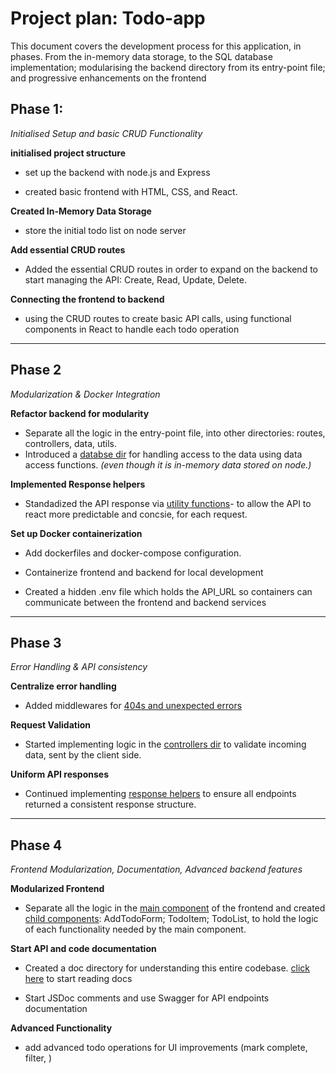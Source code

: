 # Project plan: Todo-app

This document covers the development process for this application, in phases. From the in-memory data storage, to the SQL database implementation; modularising the backend directory from its entry-point file; and progressive enhancements on the frontend 



## Phase 1: 
_Initialised Setup and basic CRUD Functionality_

**initialised project structure**
- set up the backend with node.js and Express

- created basic frontend with HTML, CSS, and React.

**Created In-Memory Data Storage**
- store the initial todo list on node server

**Add essential CRUD routes**
- Added the essential CRUD routes in order to expand on the backend to start managing the API: Create, Read, Update, Delete. 

**Connecting the frontend to backend**
- using the CRUD routes to create basic API calls, using functional components in React to handle each todo operation

---

## Phase 2
_Modularization & Docker Integration_

**Refactor backend for modularity**
- Separate all the logic in the entry-point file, into other directories: routes, controllers, data, utils.
- Introduced a [databse dir](../backend/src/data/todoStore.js) for handling access to the data using data access functions. _(even though it is  in-memory data stored on node.)_

**Implemented Response helpers**

- Standadized the API response via [utility functions](../backend/src/utils/responseHelpers.js)- to allow the API to react more predictable and concsie, for each request.

**Set up Docker containerization**

- Add dockerfiles and docker-compose configuration.

- Containerize frontend and backend for local development 

- Created a hidden .env file which holds the API_URL so containers can communicate between the frontend and backend services   

---

## Phase 3 
_Error Handling & API consistency_

**Centralize error handling**
- Added middlewares for [404s and unexpected errors](../backend/src/index.js) 

**Request Validation**
- Started implementing logic in the [controllers dir](../backend/src/controllers/todosController.js) to validate incoming data, sent by the client side.

**Uniform API responses**
- Continued implementing [response helpers](../backend/src/utils/responseHelpers.js) to ensure all endpoints returned a consistent response structure.  

---

## Phase 4 
_Frontend Modularization, Documentation, Advanced backend features_

**Modularized Frontend**
- Separate all the logic in the [main component](../frontend/src/App.jsx) of the frontend and created [child components](../frontend/src/components): AddTodoForm; TodoItem; TodoList, to hold the logic of each functionality needed by the main component.


 **Start API and code documentation** 
 - Created a doc directory for understanding this entire codebase. [click here](../docs/README.md) to start reading docs 

- Start JSDoc comments and use Swagger for API endpoints documentation

**Advanced Functionality**
- add advanced todo operations for UI improvements (mark complete, filter, <!-- and search bar?-->) 

<!-- added unit testing  -->





<!-- this is the complete detailed objective list phase of  4:

NEXT
1. User Experience & UI Enhancements
 Add confirmation dialogs/modals for delete/edit actions
 Add notification system (e.g., for successful or failed actions)
 Improve input validation (e.g., prevent empty/duplicate todos)
 Add a “Clear All” button with confirmation

COMPLETED
2. Advanced Functionality
 Add ability to mark todos as completed or active
 Implement filter controls (show: all, completed, active)
 Add sorting options (by creation date, alphabetical, etc.)
 Add support for editing todo details inline

IGNORE FOR NOW- doesn't increase API complexity
3. Frontend Features
 Add visual indicators (e.g., strikethrough for completed)
 Add responsive/mobile-friendly styling
 Add keyboard accessibility (tab/enter for actions)
 Add animations/transitions for adding/removing/editing todos

NEXT
4. Backend Improvements
 Refactor API responses for consistency COMPLETED
 Add API endpoint for bulk actions (e.g., delete all, mark all completed) IN-PROGRESS
 Implement basic rate limiting   

5. Testing & Quality
 Write unit tests for frontend components (using Jest, React Testing Library)
 Write integration tests for API endpoints (using supertest, etc.)
 Add linting and code formatting (e.g., ESLint, Prettier)-->

 